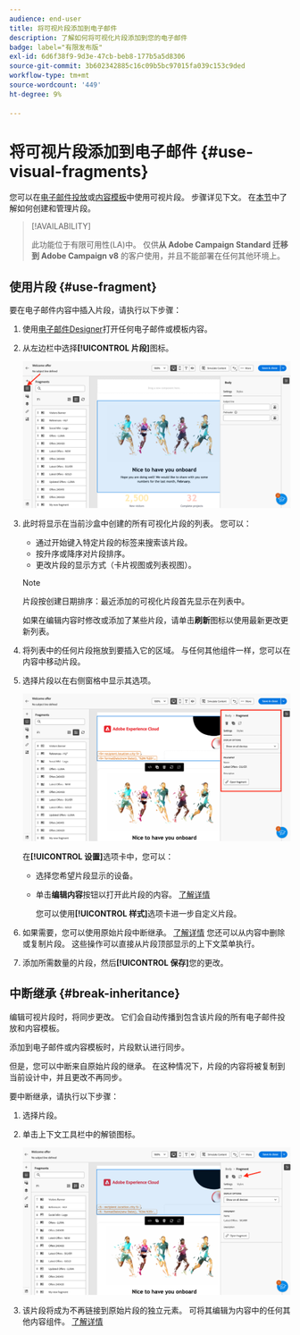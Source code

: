 ```yaml
---
audience: end-user
title: 将可视片段添加到电子邮件
description: 了解如何将可视化片段添加到您的电子邮件
badge: label="有限发布版"
exl-id: 6d6f38f9-9d3e-47cb-beb8-177b5a5d8306
source-git-commit: 3b602342885c16c09b5bc97015fa039c153c9ded
workflow-type: tm+mt
source-wordcount: '449'
ht-degree: 9%

---
```


# 将可视片段添加到电子邮件 {#use-visual-fragments}

您可以在[电子邮件投放](get-started-email-designer.md)或[内容模板](use-email-templates.md)中使用可视片段。 步骤详见下文。 在[本节](fragments.md)中了解如何创建和管理片段。

>[!AVAILABILITY]
>
>此功能位于有限可用性(LA)中。 仅供&#x200B;**从 Adobe Campaign Standard 迁移到 Adobe Campaign v8** 的客户使用，并且不能部署在任何其他环境上。

## 使用片段 {#use-fragment}

要在电子邮件内容中插入片段，请执行以下步骤：

1. 使用[电子邮件Designer](get-started-email-designer.md)打开任何电子邮件或模板内容。

1. 从左边栏中选择&#x200B;**[!UICONTROL 片段]**&#x200B;图标。

   ![](assets/fragments-in-designer.png)

1. 此时将显示在当前沙盒中创建的所有可视化片段的列表。 您可以：

   * 通过开始键入特定片段的标签来搜索该片段。
   * 按升序或降序对片段排序。
   * 更改片段的显示方式（卡片视图或列表视图）。

   >[!NOTE]
   >
   >片段按创建日期排序：最近添加的可视化片段首先显示在列表中。

   如果在编辑内容时修改或添加了某些片段，请单击&#x200B;**刷新**&#x200B;图标以使用最新更改更新列表。

1. 将列表中的任何片段拖放到要插入它的区域。 与任何其他组件一样，您可以在内容中移动片段。

1. 选择片段以在右侧窗格中显示其选项。

   ![](assets/fragment-right-pane.png)

   在&#x200B;**[!UICONTROL 设置]**&#x200B;选项卡中，您可以：

   * 选择您希望片段显示的设备。
   * 单击&#x200B;**编辑内容**&#x200B;按钮以打开此片段的内容。 [了解详情](../email/fragments.md#edit-fragments)

     您可以使用&#x200B;**[!UICONTROL 样式]**&#x200B;选项卡进一步自定义片段。

1. 如果需要，您可以使用原始片段中断继承。 [了解详情](#break-inheritance)
您还可以从内容中删除或复制片段。 这些操作可以直接从片段顶部显示的上下文菜单执行。

1. 添加所需数量的片段，然后&#x200B;**[!UICONTROL 保存]**&#x200B;您的更改。

## 中断继承 {#break-inheritance}

编辑可视片段时，将同步更改。 它们会自动传播到包含该片段的所有电子邮件投放和内容模板。

添加到电子邮件或内容模板时，片段默认进行同步。

但是，您可以中断来自原始片段的继承。 在这种情况下，片段的内容将被复制到当前设计中，并且更改不再同步。

要中断继承，请执行以下步骤：

1. 选择片段。

1. 单击上下文工具栏中的解锁图标。

   ![](assets/fragment-break-inheritance.png)

1. 该片段将成为不再链接到原始片段的独立元素。 可将其编辑为内容中的任何其他内容组件。 [了解详情](content-components.md)
